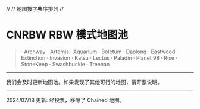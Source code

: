 //
// 地图按字典序排列
//
# CNRBW RBW 模式地图池
> · Archway
· Artemis
· Aquarium
· Boletum
· Daolong
· Eastwood
· Extinction
· Invasion
· Katsu
· Lectus
· Paladin
· Planet 98
· Rise
· StoneKeep
· Swashbuckle
· Treenan

---
我们会及时更新地图池。如果发现了其他可行的地图，请开票说明。

---
2024/07/18 更新: 经投票，移除了 Chained 地图。
